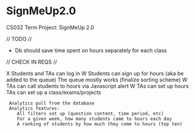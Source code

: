 # SignMeUp2.0
CS032 Term Project: SignMeUp 2.0


// TODO //
 - Db should save time spent on hours separately for each class



// CHECK IN REQS //

  X  Students and TAs can log in
  W  Students can sign up for hours (aka be added to the queue)
     The queue mostly works (finalize sorting scheme)
  W  TAs can call students to hours via Javascript alert
  W  TAs can set up hours
     TAs can set up a class/exams/projects
   



     Analytics pull from the database
     Analytics features:
        All filters set up (question content, time period, etc)
        For a given week, how many students came to hours each day
        A ranking of students by how much they come to hours (top ten)

